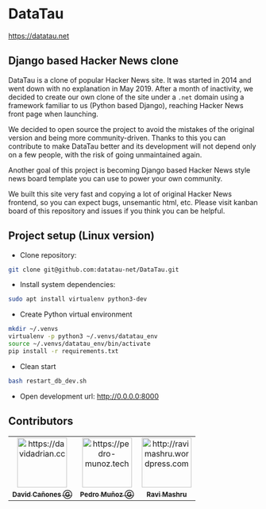 # DataTau

https://datatau.net

## Django based Hacker News clone

DataTau is a clone of popular Hacker News site. It was started in 2014 and went down with no explanation
in May 2019. After a month of inactivity, we decided to create our own clone of the site under a `.net` domain using
a framework familiar to us (Python based Django), reaching Hacker News front page when launching.

We decided to open source the project to avoid the mistakes of the original version and being more community-driven.
Thanks to this you can contribute to make DataTau better and its development will not depend only on a few people, with
the risk of going unmaintained again.

Another goal of this project is becoming Django based Hacker News style news board template you can use to power your
own community.

We built this site very fast and copying a lot of original Hacker News frontend, so you can expect bugs, unsemantic
html, etc. Please visit kanban board of this repository and issues if you think you can be helpful.

## Project setup (Linux version)

* Clone repository:  
```bash
git clone git@github.com:datatau-net/DataTau.git
```

* Install system dependencies:  
```bash
sudo apt install virtualenv python3-dev
```

* Create Python virtual environment
```bash
mkdir ~/.venvs
virtualenv -p python3 ~/.venvs/datatau_env
source ~/.venvs/datatau_env/bin/activate
pip install -r requirements.txt
```

* Clean start
```bash
bash restart_db_dev.sh
```

* Open development url: http://0.0.0.0:8000

## Contributors
<!-- prettier-ignore -->
<table border="0">
  <tr>
    <td align="center"><a href="https://davidadrian.cc"><img
        src="https://avatars3.githubusercontent.com/u/6515763?s=400&v=4" width="100px;"
        alt="https://davidadrian.cc"/><br><img  height="15px"><sub><b>David Cañones Ⓖ</b></sub></a><br></td>
    <td align="center"><a href="https://pedro-munoz.tech"><img
        src="https://avatars3.githubusercontent.com/u/34843649?s=400&v=4" width="100px;"
        alt="https://pedro-munoz.tech"/><br><img  height="15px"><sub><b>Pedro Muñoz Ⓖ</b></sub></a><br></td>
    <td align="center"><a href="http://ravimashru.wordpress.com"><img
        src="https://avatars3.githubusercontent.com/u/8961232?s=400&v=4" width="100px;"
        alt="http://ravimashru.wordpress.com"/><br><img  height="15px"><sub><b>Ravi Mashru</b></sub></a><br></td>
  </tr>
</table>
